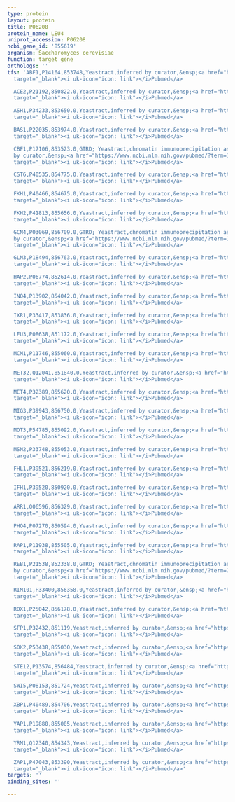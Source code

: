 ```yaml
---
type: protein
layout: protein
title: P06208
protein_name: LEU4
uniprot_accession: P06208
ncbi_gene_id: '855619'
organism: Saccharomyces cerevisiae
function: target gene
orthologs: ''
tfs: 'ABF1,P14164,853748,Yeastract,inferred by curator,&ensp;<a href="https://www.ncbi.nlm.nih.gov/pubmed/?term=18305101%5Buid%5D+OR+20385592%5Buid%5D+OR+24170807%5Buid%5D"
  target="_blank"><i uk-icon="icon: link"></i>Pubmed</a>

  ACE2,P21192,850822.0,Yeastract,inferred by curator,&ensp;<a href="https://www.ncbi.nlm.nih.gov/pubmed/?term=19841732%5Buid%5D+OR+24170807%5Buid%5D"
  target="_blank"><i uk-icon="icon: link"></i>Pubmed</a>

  ASH1,P34233,853650.0,Yeastract,inferred by curator,&ensp;<a href="https://www.ncbi.nlm.nih.gov/pubmed/?term=19841732%5Buid%5D+OR+24170807%5Buid%5D"
  target="_blank"><i uk-icon="icon: link"></i>Pubmed</a>

  BAS1,P22035,853974.0,Yeastract,inferred by curator,&ensp;<a href="https://www.ncbi.nlm.nih.gov/pubmed/?term=26245832%5Buid%5D+OR+24170807%5Buid%5D"
  target="_blank"><i uk-icon="icon: link"></i>Pubmed</a>

  CBF1,P17106,853523.0,GTRD; Yeastract,chromatin immunoprecipitation assay; inferred
  by curator,&ensp;<a href="https://www.ncbi.nlm.nih.gov/pubmed/?term=15343339%5Buid%5D+OR+27924024%5Buid%5D+OR+24170807%5Buid%5D"
  target="_blank"><i uk-icon="icon: link"></i>Pubmed</a>

  CST6,P40535,854775.0,Yeastract,inferred by curator,&ensp;<a href="https://www.ncbi.nlm.nih.gov/pubmed/?term=20385592%5Buid%5D+OR+24170807%5Buid%5D"
  target="_blank"><i uk-icon="icon: link"></i>Pubmed</a>

  FKH1,P40466,854675.0,Yeastract,inferred by curator,&ensp;<a href="https://www.ncbi.nlm.nih.gov/pubmed/?term=12399584%5Buid%5D+OR+24504085%5Buid%5D+OR+24170807%5Buid%5D"
  target="_blank"><i uk-icon="icon: link"></i>Pubmed</a>

  FKH2,P41813,855656.0,Yeastract,inferred by curator,&ensp;<a href="https://www.ncbi.nlm.nih.gov/pubmed/?term=24504085%5Buid%5D+OR+24170807%5Buid%5D"
  target="_blank"><i uk-icon="icon: link"></i>Pubmed</a>

  GCN4,P03069,856709.0,GTRD; Yeastract,chromatin immunoprecipitation assay; inferred
  by curator,&ensp;<a href="https://www.ncbi.nlm.nih.gov/pubmed/?term=15343339%5Buid%5D+OR+19346491%5Buid%5D+OR+23275543%5Buid%5D+OR+20233714%5Buid%5D+OR+17224918%5Buid%5D+OR+11390663%5Buid%5D+OR+22114689%5Buid%5D+OR+12399584%5Buid%5D+OR+27924024%5Buid%5D+OR+24170807%5Buid%5D"
  target="_blank"><i uk-icon="icon: link"></i>Pubmed</a>

  GLN3,P18494,856763.0,Yeastract,inferred by curator,&ensp;<a href="https://www.ncbi.nlm.nih.gov/pubmed/?term=20385592%5Buid%5D+OR+24170807%5Buid%5D"
  target="_blank"><i uk-icon="icon: link"></i>Pubmed</a>

  HAP2,P06774,852614.0,Yeastract,inferred by curator,&ensp;<a href="https://www.ncbi.nlm.nih.gov/pubmed/?term=20385592%5Buid%5D+OR+24170807%5Buid%5D"
  target="_blank"><i uk-icon="icon: link"></i>Pubmed</a>

  INO4,P13902,854042.0,Yeastract,inferred by curator,&ensp;<a href="https://www.ncbi.nlm.nih.gov/pubmed/?term=12399584%5Buid%5D+OR+16709784%5Buid%5D+OR+24170807%5Buid%5D"
  target="_blank"><i uk-icon="icon: link"></i>Pubmed</a>

  IXR1,P33417,853836.0,Yeastract,inferred by curator,&ensp;<a href="https://www.ncbi.nlm.nih.gov/pubmed/?term=20385592%5Buid%5D+OR+22189861%5Buid%5D+OR+24170807%5Buid%5D"
  target="_blank"><i uk-icon="icon: link"></i>Pubmed</a>

  LEU3,P08638,851172.0,Yeastract,inferred by curator,&ensp;<a href="https://www.ncbi.nlm.nih.gov/pubmed/?term=3043190%5Buid%5D+OR+2823102%5Buid%5D+OR+15949974%5Buid%5D+OR+15343339%5Buid%5D+OR+16923194%5Buid%5D+OR+20385592%5Buid%5D+OR+22416120%5Buid%5D+OR+25280745%5Buid%5D+OR+24170807%5Buid%5D"
  target="_blank"><i uk-icon="icon: link"></i>Pubmed</a>

  MCM1,P11746,855060.0,Yeastract,inferred by curator,&ensp;<a href="https://www.ncbi.nlm.nih.gov/pubmed/?term=20385592%5Buid%5D+OR+24170807%5Buid%5D"
  target="_blank"><i uk-icon="icon: link"></i>Pubmed</a>

  MET32,Q12041,851840.0,Yeastract,inferred by curator,&ensp;<a href="https://www.ncbi.nlm.nih.gov/pubmed/?term=22438580%5Buid%5D+OR+24170807%5Buid%5D"
  target="_blank"><i uk-icon="icon: link"></i>Pubmed</a>

  MET4,P32389,855620.0,Yeastract,inferred by curator,&ensp;<a href="https://www.ncbi.nlm.nih.gov/pubmed/?term=22438580%5Buid%5D+OR+24170807%5Buid%5D"
  target="_blank"><i uk-icon="icon: link"></i>Pubmed</a>

  MIG3,P39943,856750.0,Yeastract,inferred by curator,&ensp;<a href="https://www.ncbi.nlm.nih.gov/pubmed/?term=23275883%5Buid%5D+OR+24170807%5Buid%5D"
  target="_blank"><i uk-icon="icon: link"></i>Pubmed</a>

  MOT3,P54785,855092.0,Yeastract,inferred by curator,&ensp;<a href="https://www.ncbi.nlm.nih.gov/pubmed/?term=20385592%5Buid%5D+OR+24170807%5Buid%5D"
  target="_blank"><i uk-icon="icon: link"></i>Pubmed</a>

  MSN2,P33748,855053.0,Yeastract,inferred by curator,&ensp;<a href="https://www.ncbi.nlm.nih.gov/pubmed/?term=22354995%5Buid%5D+OR+24170807%5Buid%5D"
  target="_blank"><i uk-icon="icon: link"></i>Pubmed</a>

  FHL1,P39521,856219.0,Yeastract,inferred by curator,&ensp;<a href="https://www.ncbi.nlm.nih.gov/pubmed/?term=17646381%5Buid%5D+OR+24170807%5Buid%5D"
  target="_blank"><i uk-icon="icon: link"></i>Pubmed</a>

  IFH1,P39520,850920.0,Yeastract,inferred by curator,&ensp;<a href="https://www.ncbi.nlm.nih.gov/pubmed/?term=15616569%5Buid%5D+OR+24170807%5Buid%5D"
  target="_blank"><i uk-icon="icon: link"></i>Pubmed</a>

  ARR1,Q06596,856329.0,Yeastract,inferred by curator,&ensp;<a href="https://www.ncbi.nlm.nih.gov/pubmed/?term=15575969%5Buid%5D+OR+24170807%5Buid%5D"
  target="_blank"><i uk-icon="icon: link"></i>Pubmed</a>

  PHO4,P07270,850594.0,Yeastract,inferred by curator,&ensp;<a href="https://www.ncbi.nlm.nih.gov/pubmed/?term=14624238%5Buid%5D+OR+19108609%5Buid%5D+OR+24170807%5Buid%5D"
  target="_blank"><i uk-icon="icon: link"></i>Pubmed</a>

  RAP1,P11938,855505.0,Yeastract,inferred by curator,&ensp;<a href="https://www.ncbi.nlm.nih.gov/pubmed/?term=17158163%5Buid%5D+OR+24170807%5Buid%5D"
  target="_blank"><i uk-icon="icon: link"></i>Pubmed</a>

  REB1,P21538,852338.0,GTRD; Yeastract,chromatin immunoprecipitation assay; inferred
  by curator,&ensp;<a href="https://www.ncbi.nlm.nih.gov/pubmed/?term=20385592%5Buid%5D+OR+27924024%5Buid%5D+OR+24170807%5Buid%5D"
  target="_blank"><i uk-icon="icon: link"></i>Pubmed</a>

  RIM101,P33400,856358.0,Yeastract,inferred by curator,&ensp;<a href="https://www.ncbi.nlm.nih.gov/pubmed/?term=26751950%5Buid%5D+OR+24170807%5Buid%5D"
  target="_blank"><i uk-icon="icon: link"></i>Pubmed</a>

  ROX1,P25042,856178.0,Yeastract,inferred by curator,&ensp;<a href="https://www.ncbi.nlm.nih.gov/pubmed/?term=20385592%5Buid%5D+OR+24170807%5Buid%5D"
  target="_blank"><i uk-icon="icon: link"></i>Pubmed</a>

  SFP1,P32432,851119,Yeastract,inferred by curator,&ensp;<a href="https://www.ncbi.nlm.nih.gov/pubmed/?term=12399584%5Buid%5D+OR+15466158%5Buid%5D+OR+24170807%5Buid%5D"
  target="_blank"><i uk-icon="icon: link"></i>Pubmed</a>

  SOK2,P53438,855030,Yeastract,inferred by curator,&ensp;<a href="https://www.ncbi.nlm.nih.gov/pubmed/?term=15229222%5Buid%5D+OR+20385592%5Buid%5D+OR+24170807%5Buid%5D"
  target="_blank"><i uk-icon="icon: link"></i>Pubmed</a>

  STE12,P13574,856484,Yeastract,inferred by curator,&ensp;<a href="https://www.ncbi.nlm.nih.gov/pubmed/?term=20237471%5Buid%5D+OR+24170807%5Buid%5D"
  target="_blank"><i uk-icon="icon: link"></i>Pubmed</a>

  SWI5,P08153,851724,Yeastract,inferred by curator,&ensp;<a href="https://www.ncbi.nlm.nih.gov/pubmed/?term=19841732%5Buid%5D+OR+24170807%5Buid%5D"
  target="_blank"><i uk-icon="icon: link"></i>Pubmed</a>

  XBP1,P40489,854706,Yeastract,inferred by curator,&ensp;<a href="https://www.ncbi.nlm.nih.gov/pubmed/?term=24204289%5Buid%5D+OR+24170807%5Buid%5D"
  target="_blank"><i uk-icon="icon: link"></i>Pubmed</a>

  YAP1,P19880,855005,Yeastract,inferred by curator,&ensp;<a href="https://www.ncbi.nlm.nih.gov/pubmed/?term=15575969%5Buid%5D+OR+18627600%5Buid%5D+OR+26389527%5Buid%5D+OR+24170807%5Buid%5D"
  target="_blank"><i uk-icon="icon: link"></i>Pubmed</a>

  YRM1,Q12340,854343,Yeastract,inferred by curator,&ensp;<a href="https://www.ncbi.nlm.nih.gov/pubmed/?term=14512416%5Buid%5D+OR+24170807%5Buid%5D"
  target="_blank"><i uk-icon="icon: link"></i>Pubmed</a>

  ZAP1,P47043,853390,Yeastract,inferred by curator,&ensp;<a href="https://www.ncbi.nlm.nih.gov/pubmed/?term=20385592%5Buid%5D+OR+24170807%5Buid%5D"
  target="_blank"><i uk-icon="icon: link"></i>Pubmed</a>'
targets: ''
binding_sites: ''

---
```

